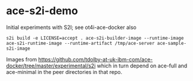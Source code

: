 # ace-s2i-demo
Initial experiments with S2I; see ot4i-ace-docker also

```
s2i build -e LICENSE=accept . ace-s2i-builder-image --runtime-image ace-s2i-runtime-image --runtime-artifact /tmp/ace-server ace-sample-s2i-image
```
Images from https://github.com/tdolby-at-uk-ibm-com/ace-docker/tree/master/experimental/s2i which in turn depend on ace-full and ace-minimal in the peer directories in that repo.
